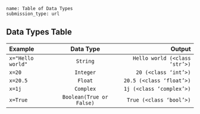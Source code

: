 ```ngMeta
name: Table of Data Types
submission_type: url
```

## Data Types Table 

| Example        | Data Type  | Output                       |
| :---           |   :----:   |    ---:                      |
| `x="Hello world"`|`String` | `Hello world (<class ‘str’>)`|
| `x=20`          |`Integer`   | `20 (<class ‘int’>)`         |
| `x=20.5`         |`Float`    |`20.5 (<class ‘float’>)`       |
| `x=1j`           |`Complex`   | `1j (<class ‘complex’>)`      |
| `x=True`      |`Boolean(True or False)`|`True (<class ‘bool’>)`|

























